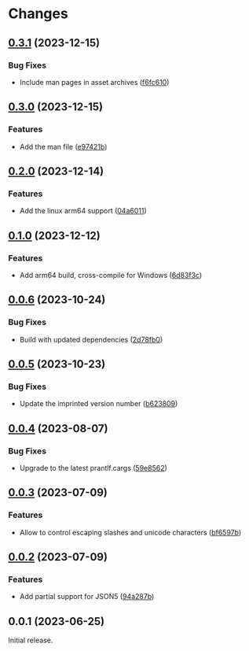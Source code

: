 # Changes

## [0.3.1](https://github.com/prantlf/v-jsonlint/compare/v0.3.0...v0.3.1) (2023-12-15)

### Bug Fixes

* Include man pages in asset archives ([f6fc610](https://github.com/prantlf/v-jsonlint/commit/f6fc6102b733cfc62aa53888c9b4ab173ff36bc1))

## [0.3.0](https://github.com/prantlf/v-jsonlint/compare/v0.2.0...v0.3.0) (2023-12-15)

### Features

* Add the man file ([e97421b](https://github.com/prantlf/v-jsonlint/commit/e97421bfbd842498e490c508cb935c369bab6180))

## [0.2.0](https://github.com/prantlf/v-jsonlint/compare/v0.1.0...v0.2.0) (2023-12-14)

### Features

* Add the linux arm64 support ([04a6011](https://github.com/prantlf/v-jsonlint/commit/04a60118d6761659bc392131cf71887c88abb985))

## [0.1.0](https://github.com/prantlf/v-jsonlint/compare/v0.0.6...v0.1.0) (2023-12-12)

### Features

* Add arm64 build, cross-compile for Windows ([6d83f3c](https://github.com/prantlf/v-jsonlint/commit/6d83f3c5bddeceec3337bcf4913103fffb174429))

## [0.0.6](https://github.com/prantlf/v-jsonlint/compare/v0.0.5...v0.0.6) (2023-10-24)

### Bug Fixes

* Build with updated dependencies ([2d78fb0](https://github.com/prantlf/v-jsonlint/commit/2d78fb08d715b158ec857b9a5cd13e02841e4671))

## [0.0.5](https://github.com/prantlf/v-jsonlint/compare/v0.0.4...v0.0.5) (2023-10-23)

### Bug Fixes

* Update the imprinted version number ([b623809](https://github.com/prantlf/v-jsonlint/commit/b62380929d7c34eb6c7a90a2ae150c340a359d42))

## [0.0.4](https://github.com/prantlf/v-jsonlint/compare/v0.0.3...v0.0.4) (2023-08-07)

### Bug Fixes

* Upgrade to the latest prantlf.cargs ([59e8562](https://github.com/prantlf/v-jsonlint/commit/59e85629ac7a99a5529915eab0e0c179116bcb93))

## [0.0.3](https://github.com/prantlf/v-jsonlint/compare/v0.0.2...v0.0.3) (2023-07-09)

### Features

* Allow to control escaping slashes and unicode characters ([bf6597b](https://github.com/prantlf/v-jsonlint/commit/bf6597b31f23bd40529b0f8ce36d89fb89f46c54))

## [0.0.2](https://github.com/prantlf/v-jsonlint/compare/v0.0.1...v0.0.2) (2023-07-09)

### Features

* Add partial support for JSON5 ([94a287b](https://github.com/prantlf/v-jsonlint/commit/94a287bd9c8e877b558ea1b0c2a0be3a954a6c71))

## 0.0.1 (2023-06-25)

Initial release.
